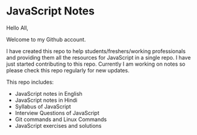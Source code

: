 # JavaScript Notes

Hello All,

Welcome to my Github account.

I have created this repo to help students/freshers/working professionals and providing them all the resources for JavaScript in a single repo. I have just started contributing to this repo. Currently I am working on notes so please check this repo regularly for new updates.

This repo includes:

- JavaScript notes in English
- JavaScript notes in Hindi
- Syllabus of JavaScript
- Interview Questions of JavaScript
- Git commands and Linux Commands
- JavaScript exercises and solutions
